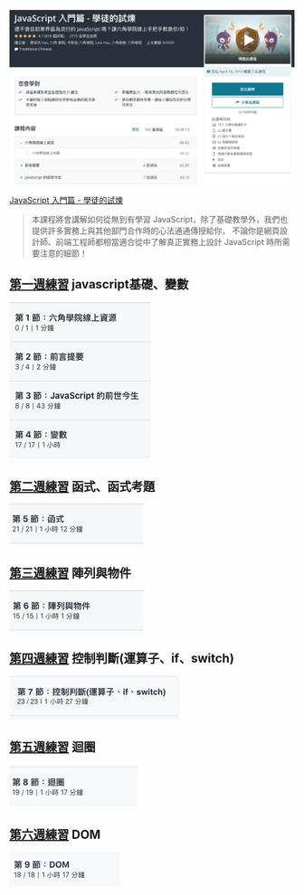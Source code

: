 ![](01.png)

[JavaScript 入門篇 - 學徒的試煉](https://www.udemy.com/course/javascript-learning/)

>本課程將會講解如何從無到有學習 JavaScript，除了基礎教學外，我們也提供許多實務上與其他部門合作時的心法通通傳授給你， 不論你是網頁設計師、前端工程師都相當適合從中了解真正實務上設計 JavaScript 時所需要注意的細節！ 



## [第一週練習](https://zhezheannie.github.io/javascript_practice/week1.html) javascript基礎、變數
![](img/week1.png)

## [第二週練習](https://zhezheannie.github.io/javascript_practice/week2.html) 函式、函式考題
![](img/week2.png)

## [第三週練習](https://zhezheannie.github.io/javascript_practice/week3.html) 陣列與物件
![](img/week3.png)

## [第四週練習](https://zhezheannie.github.io/javascript_practice/week4.html) 控制判斷(運算子、if、switch)
![](img/week4.png)

## [第五週練習](https://zhezheannie.github.io/javascript_practice/week5.html) 迴圈
![](img/week5.png)

## [第六週練習](https://zhezheannie.github.io/javascript_practice/week6.html) DOM
![](img/week6.png)
